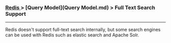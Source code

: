 

### [Redis ](../Redis.md) > [Query Model](Query Model.md) > Full Text Search Support
___


Redis doesn't support full-text search internally, but some search engines can be used with Redis such as elastic search and Apache Solr.